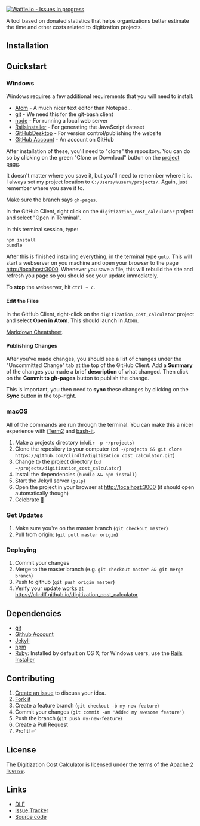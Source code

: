 [![Waffle.io - Issues in progress](https://badge.waffle.io/clirdlf/digitization_cost_calculator.svg?label=in%20progress&title=In%20Progress)](http://waffle.io/clirdlf/digitization_cost_calculator)

A tool based on donated statistics that helps organizations better estimate the time and other costs related to digitization projects.

## Installation

## Quickstart

### Windows

Windows requires a few additional requirements that you will need to install:

- [Atom](https://atom.io/) - A much nicer text editor than Notepad...
- [git](https://git-scm.com/downloads) - We need this for the git-bash client
- [node](https://nodejs.org/en/) - For running a local web server
- [RailsInstaller](http://railsinstaller.org/) - For generating the JavaScript dataset
- [GitHubDesktop](https://desktop.github.com/) - For version control/publishing the website
- [GitHub Account](https://github.com) - An account on GitHub

After installation of these, you'll need to "clone" the repository. You can do so by clicking on the green "Clone or Download" button on the [project page](https://github.com/clirdlf/digitization_cost_calculator).

It doesn't matter where you save it, but you'll need to remember where it is. I always set my project location to `C:/Users/%user%/projects/`. Again, just remember where you save it to.

Make sure the branch says `gh-pages`.

In the GitHub Client, right click on the `digitization_cost_calculator` project and select "Open in Terminal".

In this terminal session, type:

```
npm install
bundle
```

After this is finished installing everything, in the terminal type `gulp`. This will start a webserver on you machine and open your browser to the page [http://localhost:3000](http://localhost:3000). Whenever you save a file, this will rebuild the site and refresh you page so you should see your update immediately.

To **stop** the webserver, hit `ctrl + c`.

#### Edit the Files

In the GitHub Client, right-click on the `digitization_cost_calculator` project and select **Open in Atom**. This should launch in Atom.

[Markdown Cheatsheet](https://github.com/adam-p/markdown-here/wiki/Markdown-Cheatsheet).

#### Publishing Changes

After you've made changes, you should see a list of changes under the "Uncommitted Change" tab at the top of the GitHub Client. Add a **Summary** of the changes you made a brief **description** of what changed. Then click on the **Commit to gh-pages** button to publish the change.

This is important, you then need to **sync** these changes by clicking on the **Sync** button in the top-right.

### macOS

All of the commands are run through the terminal. You can make this a
nicer experience with [iTerm2](https://www.iterm2.com/) and
[bash-it](https://github.com/Bash-it/bash-it#install).

1.  Make a projects directory (`mkdir -p ~/projects`)
2.  Clone the repository to your computer (`cd ~/projects && git clone https://github.com/clirdlf/digitization_cost_calculator.git`)
3.  Change to the project directory (`cd ~/projects/digitization_cost_calculator`)
4.  Install the dependencies (`bundle && npm install`)
5.  Start the Jekyll server (`gulp`)
6.  Open the project in your browser at [http://localhost:3000](http://localhost:3000) (it should open automatically though)
7.  Celebrate :tada:

### Get Updates

1.  Make sure you're on the master branch (`git checkout master`)
2.  Pull from origin: (`git pull master origin`)

### Deploying

1.  Commit your changes
2.  Merge to the master branch (e.g. `git checkout master && git merge branch`)
3.  Push to github (`git push origin master`)
4.  Verify your update works at
    https://clirdlf.github.io/digitization_cost_calculator

## Dependencies

- [git](https://git-scm.com/)
- [Github Account](https://www.github.com/)
- [Jekyll](https://jekyllrb.com)
- [npm](https://www.npmjs.com/)
- [Ruby](https://www.ruby-lang.org/en/): Installed by default on OS X;
  for Windows users, use the [Rails Installer](http://railsinstaller.org/en)

## Contributing

1.  [Create an issue][issues] to discuss your idea.
2.  [Fork it][fork-it]
3.  Create a feature branch (`git checkout -b my-new-feature`)
4.  Commit your changes (`git commit -am 'Added my awesome feature'`)
5.  Push the branch (`git push my-new-feature`)
6.  Create a Pull Request
7.  Profit! :white_check_mark:

## License

The Digitization Cost Calculator is licensed under the terms of the [Apache 2 license](LICENSE).

## Links

- [DLF](https://diglib.org)
- [Issue Tracker][issues]
- [Source code](https://github.com/clirdlf/digitization_cost_calculator)

[issues]: https://github.com/clirdlf/digitization_cost_calculator/issues
[fork-it]: https://github.com/clirdlf/digitization_cost_calculator/fork
